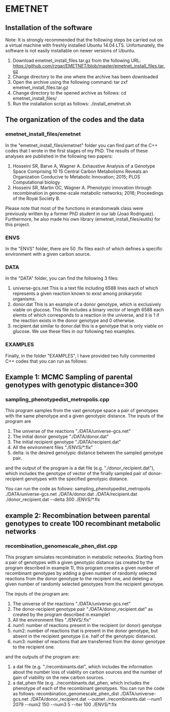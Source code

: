 # EMETNET
## Installation of the software
Note: It is strongly recommended that the following steps be carried out on a virtual
machine with freshly installed Ubuntu 14.04 LTS. Unfortunately, the software is not easily installable on newer versions of Ubuntu.
1. Download emetnet_install_files.tar.gz from the following URL:
https://github.com/rzgar/EMETNET/blob/master/emetnet_install_files.tar.gz
2. Change directory to the one where the archive has been downloaded
3. Open the archive using the following command:
tar zxf emetnet_install_files.tar.gz
4. Change directory to the opened archive as follows:
cd emetnet_install_files/
5. Run the installation script as follows:
./install_emetnet.sh

## The organization of the codes and the data
### emetnet_install_files/emetnet
In the "emetnet_install_files/emetnet" folder you can find part of the C++ codes that I wrote in the first stages of my PhD. The results of these analyses are published in the following two papers:
1. Hosseini SR, Barve A, Wagner A. Exhaustive Analysis of a Genotype Space Comprising 10 15 Central Carbon Metabolisms Reveals an Organization Conducive to Metabolic Innovation; 2015; PLOS Computational biology
2. Hosseini SR, Martin OC, Wagner A. Phenotypic innovation through recombination in genome-scale metabolic networks; 2016; Proceedings of the Royal Society B.

Please note that most of the functions in erandomwalk class were previously written by a former PhD student in our lab (Joao Rodriguez). Furthermore, he also made his own library (emetnet_install_files/eutils) for this project. 

### ENVS
In the "ENVS" folder, there are 50 .flx files each of which defines a specific environment with a given carbon source.
### DATA
In the "DATA" folder, you can find the following 3 files:
1. universe-gcs.net
This is a text file including 6588 lines each of which represents a given reaction known to exist among prokaryotic organisms.
2. donor.dat
This is an example of a donor genotype, which is exclusively viable on glucose. This file includes a binary vector of length 6588 each elemts of which corresponds to a reaction in the universe, and it is 1 if the reaction exists in the donor genotype and 0 otherwise.
3. recipient.dat
similar to donor.dat this is a genotype that is only viable on glucose. We use these files in our following two examples.
### EXAMPLES
Finally, in the folder "EXAMPLES", I have provided two fully commented C++ codes that you can run as follows:

## Example 1: MCMC Sampling of parental genotypes with genotypic distance=300
### sampling_phenotypedist_metropolis.cpp
This program samples from the vast genotype space a pair of genotypes with the same phenotype and a given genotypic distance.
The inputs of the program are 
1) The universe of the reactions "./DATA/universe-gcs.net"
2) The initial donor genotype "./DATA/donor.dat"
3) The initial recipient genotype "./DATA/recipient.dat"
4) All the environment files "./ENVS/*.flx"
5) delta: is the desired genotypic distance between the sampled genotype pair.

and the output of the program is a dat file (e.g. "./donor_recipient.dat"), which includes the genotype of vector of the finally sampled pair of donor-recipient genotypes with the specified genotypic distance.

You can run the code as follows:
sampling_phenotypedist_metropolis  ./DATA/universe-gcs.net ./DATA/donor.dat ./DATA/recipient.dat ./donor_recipient.dat --delta 300 ./ENVS/*.flx

## example 2: Recombination between parental genotypes to create 100 recombinant metabolic networks
### recombination_genomescale_phen_dist.cpp
This program simulates recombination in metabolic networks.
Starting from a pair of genotypes with a given genotypic distance (as created by the program described in example 1), this program creates a given number of recombinant genotypes by adding a given number of randomly selected reactions from the donor genotype to the recipient one, and deleting a given number of randomly selected genotypes from the recipient genotype.

The inputs of the program are:
1) The universe of the reactions "./DATA/universe-gcs.net"
2) The donor-recipient genotype pair "./DATA/donor_recipient.dat" as created by the program described in example1
3) All the environment files "./ENVS/.flx"
4) num1: number of reactions present in the recipient (or donor) genotype
5) num2: number of reactions that is present in the donor genotype, but absent in the recipient genotype (i.e. half of the genotypic distance).
6) num3: number of reactions that are transferred from the donor genotype to the recipient one.

and the outputs of the program are:
1) a dat file (e.g. "./recombinants.dat", which includes the information about the number loss of viablity on carbon sources and the number of gain of viability on the new carbon sources.
2) a dat_phen file (e.g. ./recombinants.dat_phen, which includes the phenotype of each of the recombinant genotypes.
You can run the code as follows:
recombination_genomescale_phen_dist ./DATA/universe-gcs.net ./DATA/donor_recipient.dat --outnet ./recombinants.dat  --num1 2079 --num2 150 --num3 5  --iter 100 ./ENVS/*.flx
